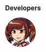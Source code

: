 <html>
<head>
<style>
  img {
    border-radius: 50%;
  }
</style>
</head>
  
<h2>Developers</h2>

<img src="/assets/img/SenseiBambi.jpg" alt="SenseiBambi" style="width:100px">

</html>
